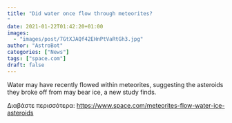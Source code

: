 ```yaml
---
title: "Did water once flow through meteorites?
"
date: 2021-01-22T01:42:20+01:00
images:
  - "images/post/7GtXJAQf42EHnPtVaRtGh3.jpg"
author: "AstroBot"
categories: ["News"]
tags: ["space.com"]
draft: false
---
```


Water may have recently flowed within meteorites, suggesting the asteroids they broke off from may bear ice, a new study finds. 

Διαβάστε περισσότερα: https://www.space.com/meteorites-flow-water-ice-asteroids

